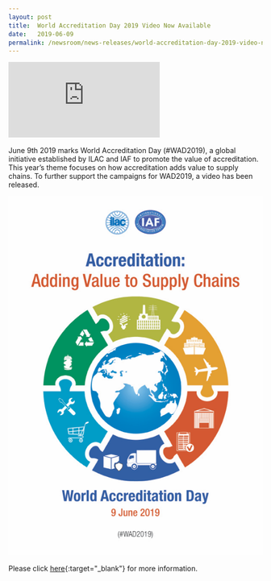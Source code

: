 ```yaml
---
layout: post
title:  World Accreditation Day 2019 Video Now Available
date:   2019-06-09
permalink: /newsroom/news-releases/world-accreditation-day-2019-video-now-available
---
```


<div class="video-container">
  <iframe src="https://www.youtube.com/embed/VB87krtT2Pk" frameborder="0" allowfullscreen></iframe>
</div>

June 9th 2019 marks World Accreditation Day (#WAD2019), a global initiative established by ILAC and IAF to promote the value of accreditation. This year’s theme focuses on how accreditation adds value to supply chains. To further support the campaigns for WAD2019, a video has been released.

![World Accreditation Day 2019](/images/press-release/documents/WAD-2019-Poster.png)

Please click [here](https://www.iaf.nu/articles/World_Accreditation_Day_2019_Video_Now_Available/611){:target="_blank"} for more information.
